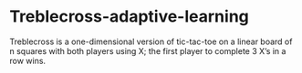 # Treblecross-adaptive-learning

Treblecross is a one-dimensional version of tic-tac-toe on a linear board of n squares with both players
using X; the first player to complete 3 X’s in a row wins.
